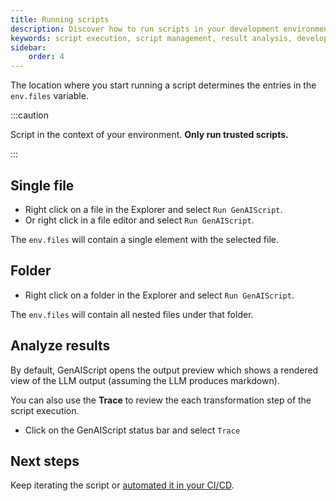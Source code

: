 ```yaml
---
title: Running scripts
description: Discover how to run scripts in your development environment, manage script execution, and interpret the results for enhanced productivity.
keywords: script execution, script management, result analysis, development automation, script workflow
sidebar:
    order: 4
---
```


The location where you start running a script determines the entries in the `env.files` variable.

:::caution

Script in the context of your environment.
**Only run trusted scripts.**

:::

## Single file

-   Right click on a file in the Explorer and select `Run GenAIScript`.
-   Or right click in a file editor and select `Run GenAIScript`.

The `env.files` will contain a single element with the selected file.

## Folder

-   Right click on a folder in the Explorer and select `Run GenAIScript`.

The `env.files` will contain all nested files under that folder.

## Analyze results

By default, GenAIScript opens the output preview which shows a rendered view of the LLM output (assuming the LLM produces markdown).

You can also use the **Trace** to review the each transformation step of the script execution.

-   Click on the GenAIScript status bar and select `Trace`

## Next steps

Keep iterating the script or [automated it in your CI/CD](/genaiscript/getting-started/automating-scripts).
